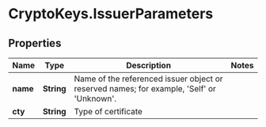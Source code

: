 # CryptoKeys.IssuerParameters

## Properties
Name | Type | Description | Notes
------------ | ------------- | ------------- | -------------
**name** | **String** | Name of the referenced issuer object or reserved names; for example, &#39;Self&#39; or &#39;Unknown&#39;. | 
**cty** | **String** | Type of certificate | 


